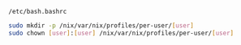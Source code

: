 `/etc/bash.bashrc`
```sh
sudo mkdir -p /nix/var/nix/profiles/per-user/[user]
sudo chown [user]:[user] /nix/var/nix/profiles/per-user/[user]
```
